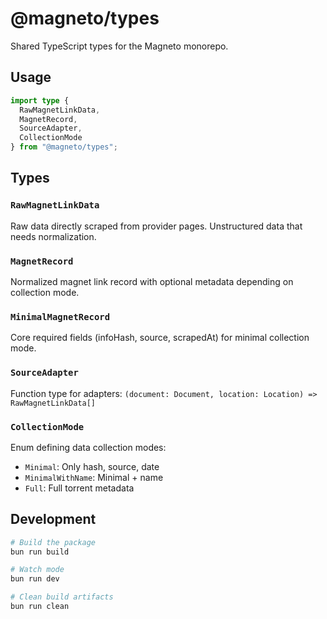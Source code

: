 # @magneto/types

Shared TypeScript types for the Magneto monorepo.

## Usage

```typescript
import type { 
  RawMagnetLinkData, 
  MagnetRecord, 
  SourceAdapter,
  CollectionMode 
} from "@magneto/types";
```

## Types

### `RawMagnetLinkData`
Raw data directly scraped from provider pages. Unstructured data that needs normalization.

### `MagnetRecord`
Normalized magnet link record with optional metadata depending on collection mode.

### `MinimalMagnetRecord`
Core required fields (infoHash, source, scrapedAt) for minimal collection mode.

### `SourceAdapter`
Function type for adapters: `(document: Document, location: Location) => RawMagnetLinkData[]`

### `CollectionMode`
Enum defining data collection modes:
- `Minimal`: Only hash, source, date
- `MinimalWithName`: Minimal + name
- `Full`: Full torrent metadata

## Development

```bash
# Build the package
bun run build

# Watch mode
bun run dev

# Clean build artifacts
bun run clean
```
